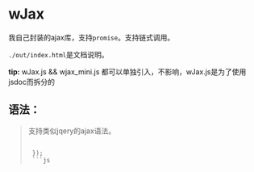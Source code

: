 # wJax
我自己封装的ajax库，支持`promise`。支持链式调用。

`./out/index.html`是文档说明。

**tip:** wJax.js && wjax_mini.js 都可以单独引入，不影响，wJax.js是为了使用jsdoc而拆分的

## 语法：
> 支持类似jqery的ajax语法。 
> ``` 1. let wjax = new wJax({
>  
>  });
>  ```js
